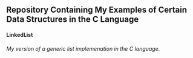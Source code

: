 ## Repository Containing My Examples of Certain Data Structures in the C Language
#### LinkedList
###### My version of a generic list implemenation in the C language.